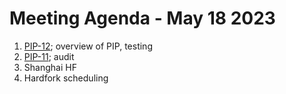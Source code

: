 # Meeting Agenda - May 18 2023

1. [PIP-12](https://forum.polygon.technology/t/pip-12-time-based-statesync-confirmations-delay/11950); overview of PIP, testing
2. [PIP-11](https://forum.polygon.technology/t/pip-11-deterministic-finality-via-milestones/11918/2); audit 
3. Shanghai HF
4. Hardfork scheduling
